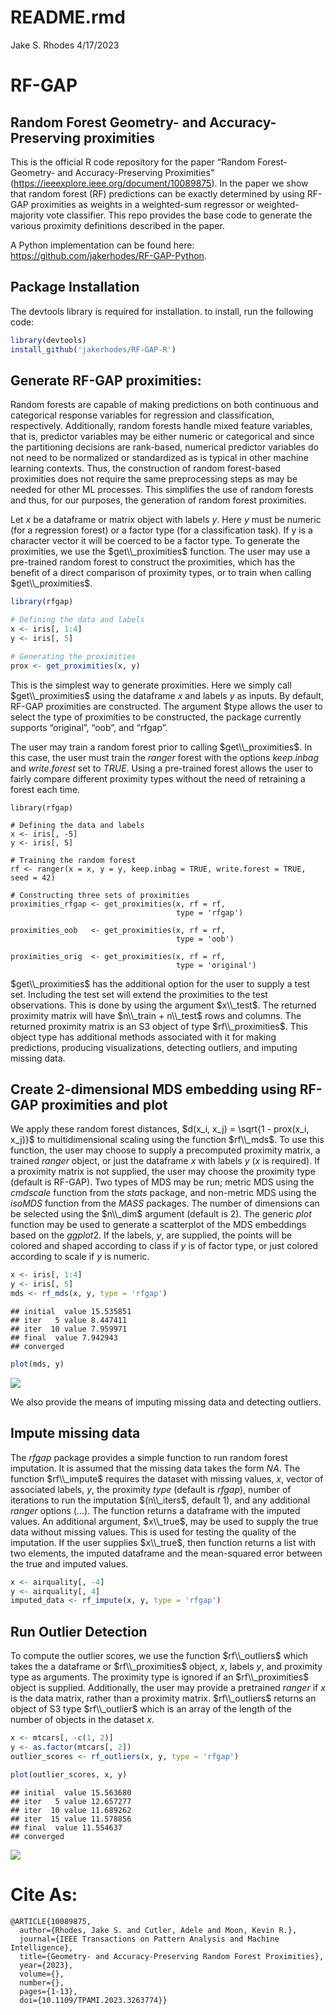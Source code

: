 README.rmd
================
Jake S. Rhodes
4/17/2023

# RF-GAP

## Random Forest Geometry- and Accuracy-Preserving proximities

This is the official R code repository for the paper “Random Forest-
Geometry- and Accuracy-Preserving Proximities”
(<https://ieeexplore.ieee.org/document/10089875>). In the paper we show
that random forest (RF) predictions can be exactly determined by using
RF-GAP proximities as weights in a weighted-sum regressor or
weighted-majority vote classifier. This repo provides the base code to
generate the various proximity definitions described in the paper.

A Python implementation can be found here: https://github.com/jakerhodes/RF-GAP-Python.

## Package Installation

The devtools library is required for installation. to install, run the
following code:

``` r
library(devtools)
install_github('jakerhodes/RF-GAP-R')
```

## Generate RF-GAP proximities:

Random forests are capable of making predictions on both continuous and
categorical response variables for regression and classification,
respectively. Additionally, random forests handle mixed feature
variables, that is, predictor variables may be either numeric or
categorical and since the partitioning decisions are rank-based,
numerical predictor variables do not need to be normalized or
standardized as is typical in other machine learning contexts. Thus, the
construction of random forest-based proximities does not require the
same preprocessing steps as may be needed for other ML processes. This
simplifies the use of random forests and thus, for our purposes, the
generation of random forest proximities.

Let $x$ be a dataframe or matrix object with labels $y$. Here $y$ must
be numeric (for a regression forest) or a factor type (for a
classification task). If y is a character vector it will be coerced to
be a factor type. To generate the proximities, we use the
$get\\_proximities$ function. The user may use a pre-trained random
forest to construct the proximities, which has the benefit of a direct
comparison of proximity types, or to train when calling
$get\\_proximities$.

``` r
library(rfgap)

# Defining the data and labels
x <- iris[, 1:4]
y <- iris[, 5]

# Generating the proximities
prox <- get_proximities(x, y)
```

This is the simplest way to generate proximities. Here we simply call
$get\\_proximities$ using the dataframe $x$ and labels $y$ as inputs. By
default, RF-GAP proximities are constructed. The argument \$type allows
the user to select the type of proximities to be constructed, the
package currently supports “original”, “oob”, and “rfgap”.

The user may train a random forest prior to calling $get\\_proximities$.
In this case, the user must train the $ranger$ forest with the options
$keep.inbag$ and $write.forest$ set to $TRUE$. Using a pre-trained
forest allows the user to fairly compare different proximity types
without the need of retraining a forest each time.

    library(rfgap)

    # Defining the data and labels
    x <- iris[, -5]
    y <- iris[, 5]

    # Training the random forest
    rf <- ranger(x = x, y = y, keep.inbag = TRUE, write.forest = TRUE, seed = 42)

    # Constructing three sets of proximities
    proximities_rfgap <- get_proximities(x, rf = rf,
                                         type = 'rfgap')
                                         
    proximities_oob   <- get_proximities(x, rf = rf,
                                         type = 'oob')
                                         
    proximities_orig  <- get_proximities(x, rf = rf, 
                                         type = 'original')

$get\\_proximities$ has the additional option for the user to supply a
test set. Including the test set will extend the proximities to the test
observations. This is done by using the argument $x\\_test$. The
returned proximity matrix will have $n\\_train + n\\_test$ rows and
columns. The returned proximity matrix is an S3 object of type
$rf\\_proximities$. This object type has additional methods associated
with it for making predictions, producing visualizations, detecting
outliers, and imputing missing data.

## Create 2-dimensional MDS embedding using RF-GAP proximities and plot

We apply these random forest distances,
$d(x_i, x_j) = \sqrt{1 - prox(x_i, x_j)}$ to multidimensional scaling
using the function $rf\\_mds$. To use this function, the user may choose
to supply a precomputed proximity matrix, a trained $ranger$ object, or
just the dataframe $x$ with labels $y$ ($x$ is required). If a proximity
matrix is not supplied, the user may choose the proximity type (default
is RF-GAP). Two types of MDS may be run; metric MDS using the $cmdscale$
function from the $stats$ package, and non-metric MDS using the $isoMDS$
function from the $MASS$ packages. The number of dimensions can be
selected using the $n\\_dim$ argument (default is 2). The generic $plot$
function may be used to generate a scatterplot of the MDS embeddings
based on the $ggplot2$. If the labels, $y$, are supplied, the points
will be colored and shaped according to class if $y$ is of factor type,
or just colored according to scale if $y$ is numeric.

``` r
x <- iris[, 1:4]
y <- iris[, 5]
mds <- rf_mds(x, y, type = 'rfgap')
```

    ## initial  value 15.535851 
    ## iter   5 value 8.447411
    ## iter  10 value 7.959971
    ## final  value 7.942943 
    ## converged

``` r
plot(mds, y)
```

![](README_files/figure-gfm/unnamed-chunk-2-1.png)<!-- -->

We also provide the means of imputing missing data and detecting
outliers.

## Impute missing data

The $rfgap$ package provides a simple function to run random forest
imputation. It is assumed that the missing data takes the form $NA$. The
function $rf\\_impute$ requires the dataset with missing values, $x$,
vector of associated labels, $y$, the proximity $type$ (default is
$rfgap$), number of iterations to run the imputation $(n\\_iters$,
default 1), and any additional $ranger$ options ($...$). The function
returns a dataframe with the imputed values. An additional argument,
$x\\_true$, may be used to supply the true data without missing values.
This is used for testing the quality of the imputation. If the user
supplies $x\\_true$, then function returns a list with two elements, the
imputed dataframe and the mean-squared error between the true and
imputed values.

``` r
x <- airquality[, -4]
y <- airquality[, 4]
imputed_data <- rf_impute(x, y, type = 'rfgap')
```

## Run Outlier Detection

To compute the outlier scores, we use the function $rf\\_outliers$ which
takes the a dataframe or $rf\\_proximities$ object, $x$, labels $y$, and
proximity type as arguments. The proximity type is ignored if an
$rf\\_proximities$ object is supplied. Additionally, the user may
provide a pretrained $ranger$ if $x$ is the data matrix, rather than a
proximity matrix. $rf\\_outliers$ returns an object of S3 type
$rf\\_outlier$ which is an array of the length of the number of objects
in the dataset $x$.

``` r
x <- mtcars[, -c(1, 2)]
y <- as.factor(mtcars[, 2])
outlier_scores <- rf_outliers(x, y, type = 'rfgap')

plot(outlier_scores, x, y)
```

    ## initial  value 15.563680 
    ## iter   5 value 12.657277
    ## iter  10 value 11.689262
    ## iter  15 value 11.578856
    ## final  value 11.554637 
    ## converged

![](README_files/figure-gfm/unnamed-chunk-4-1.png)<!-- -->

# Cite As:

    @ARTICLE{10089875,
      author={Rhodes, Jake S. and Cutler, Adele and Moon, Kevin R.},
      journal={IEEE Transactions on Pattern Analysis and Machine Intelligence}, 
      title={Geometry- and Accuracy-Preserving Random Forest Proximities}, 
      year={2023},
      volume={},
      number={},
      pages={1-13},
      doi={10.1109/TPAMI.2023.3263774}}
